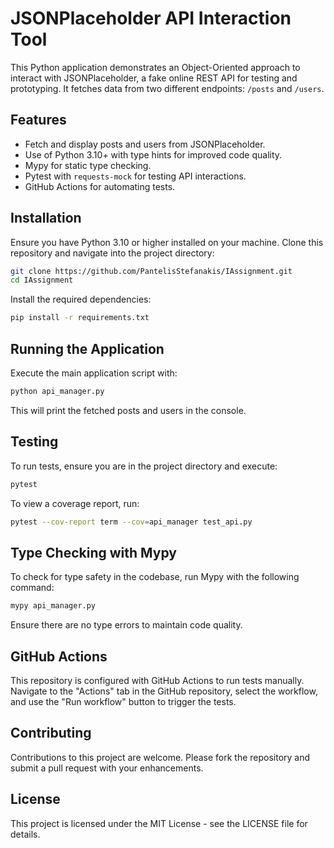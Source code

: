 # JSONPlaceholder API Interaction Tool

This Python application demonstrates an Object-Oriented approach to interact with JSONPlaceholder, a fake online REST API for testing and prototyping. It fetches data from two different endpoints: `/posts` and `/users`.

## Features

- Fetch and display posts and users from JSONPlaceholder.
- Use of Python 3.10+ with type hints for improved code quality.
- Mypy for static type checking.
- Pytest with `requests-mock` for testing API interactions.
- GitHub Actions for automating tests.

## Installation

Ensure you have Python 3.10 or higher installed on your machine. Clone this repository and navigate into the project directory:

```bash
git clone https://github.com/PantelisStefanakis/IAssignment.git
cd IAssignment
```

Install the required dependencies:

```bash
pip install -r requirements.txt
```

## Running the Application

Execute the main application script with:

```bash
python api_manager.py
```

This will print the fetched posts and users in the console.

## Testing

To run tests, ensure you are in the project directory and execute:

```bash
pytest
```

To view a coverage report, run:

```bash
pytest --cov-report term --cov=api_manager test_api.py
```

## Type Checking with Mypy

To check for type safety in the codebase, run Mypy with the following command:

```bash
mypy api_manager.py
```

Ensure there are no type errors to maintain code quality.

## GitHub Actions

This repository is configured with GitHub Actions to run tests manually. Navigate to the "Actions" tab in the GitHub repository, select the workflow, and use the "Run workflow" button to trigger the tests.

## Contributing

Contributions to this project are welcome. Please fork the repository and submit a pull request with your enhancements.

## License

This project is licensed under the MIT License - see the LICENSE file for details.
